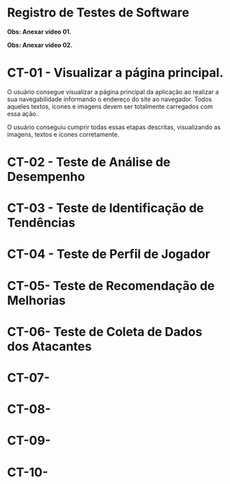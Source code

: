 # Registro de Testes de Software

**Obs: Anexar vídeo 01.**


**Obs: Anexar vídeo 02.**


# CT-01 - Visualizar a página principal.

O usuário consegue visualizar a página principal da aplicação ao realizar a sua navegabilidade informando o endereço do site ao navegador.
Todos aqueles textos, ícones e imagens devem ser totalmente carregados com essa ação.

O usuário conseguiu cumprir todas essas etapas descritas, visualizando as imagens, textos e ícones corretamente.

# CT-02 - Teste de Análise de Desempenho

# CT-03 - Teste de Identificação de Tendências

# CT-04 - Teste de Perfil de Jogador

# CT-05-  Teste de Recomendação de Melhorias

# CT-06- Teste de Coleta de Dados dos Atacantes

# CT-07-

# CT-08-

# CT-09-

# CT-10-


